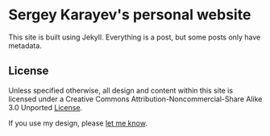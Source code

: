 # Sergey Karayev's personal website

This site is built using Jekyll.
Everything is a post, but some posts only have metadata.

## License

Unless specified otherwise, all design and content within this site is licensed under a Creative Commons Attribution-Noncommercial-Share Alike 3.0 Unported [License](http://creativecommons.org/licenses/by-sa/3.0/).

If you use my design, please [let me know](mailto:sergeykarayev@gmail.com).
